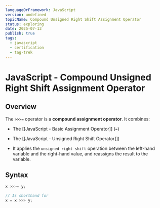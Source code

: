 ```yaml
---
languageOrFramework: JavaScript
version: undefined
topicName: Compound Unsigned Right Shift Assignment Operator
status: exploring
date: 2025-07-13
publish: true
tags:
  - javascript
  - certification
  - tag-trek
---
```

# JavaScript - Compound Unsigned Right Shift Assignment Operator

## Overview
The `>>>=` operator is a **compound assignment operator**. It combines:
- The [[JavaScript - Basic Assignment Operator]] (`=`)
- The [[JavaScript - Unsigned Right Shift Operator]])

- It applies the `unsigned right shift` operation between the left-hand variable and the right-hand value, and reassigns the result to the variable.

## Syntax
```javascript
x >>>= y;

// Is shorthand for
x = x >>> y;
